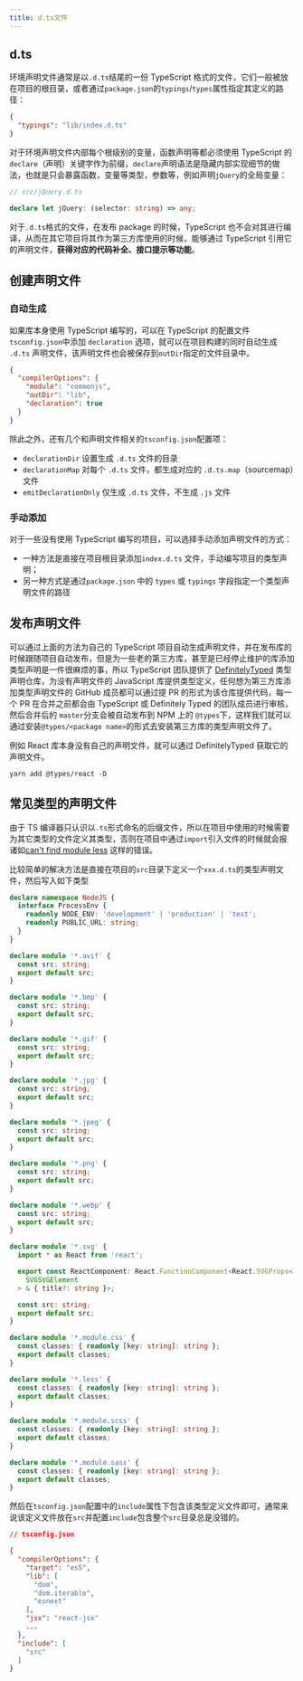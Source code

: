 ```yaml
---
title: d.ts文件
---
```


## d.ts

环境声明文件通常是以`.d.ts`结尾的一份 TypeScript 格式的文件，它们一般被放在项目的根目录，或者通过`package.json`的`typings`/`types`属性指定其定义的路径：

```json
{
  "typings": "lib/index.d.ts"
}
```

对于环境声明文件内部每个根级别的变量，函数声明等都必须使用 TypeScript 的`declare`（声明）关键字作为前缀，`declare`声明语法是隐藏内部实现细节的做法，也就是只会暴露函数，变量等类型，参数等，例如声明`jQuery`的全局变量：

```typescript
// src/jQuery.d.ts

declare let jQuery: (selector: string) => any;
```

对于`.d.ts`格式的文件，在发布 package 的时候，TypeScript 也不会对其进行编译，从而在其它项目将其作为第三方库使用的时候，能够通过 TypeScript 引用它的声明文件，**获得对应的代码补全、接口提示等功能**。

## 创建声明文件

### 自动生成

如果库本身使用 TypeScript 编写的，可以在 TypeScript 的配置文件`tsconfig.json`中添加 `declaration` 选项，就可以在项目构建的同时自动生成 `.d.ts` 声明文件，该声明文件也会被保存到`outDir`指定的文件目录中。

```json
{
  "compilerOptions": {
    "module": "commonjs",
    "outDir": "lib",
    "declaration": true
  }
}
```

除此之外，还有几个和声明文件相关的`tsconfig.json`配置项：

- `declarationDir` 设置生成 `.d.ts` 文件的目录
- `declarationMap` 对每个 `.d.ts` 文件，都生成对应的 `.d.ts.map`（sourcemap）文件
- `emitDeclarationOnly` 仅生成 `.d.ts` 文件，不生成 `.js` 文件

### 手动添加

对于一些没有使用 TypeScript 编写的项目，可以选择手动添加声明文件的方式：

- 一种方法是直接在项目根目录添加`index.d.ts` 文件，手动编写项目的类型声明；
- 另一种方式是通过`package.json` 中的 `types` 或 `typings` 字段指定一个类型声明文件的路径

## 发布声明文件

可以通过上面的方法为自己的 TypeScript 项目自动生成声明文件，并在发布库的时候跟随项目自动发布，但是为一些老的第三方库，甚至是已经停止维护的库添加类型声明是一件很麻烦的事，所以 TypeScript 团队提供了 [DefinitelyTyped](https://github.com/DefinitelyTyped/DefinitelyTyped/blob/master/README.cn.md) 类型声明仓库，为没有声明文件的 JavaScript 库提供类型定义，任何想为第三方库添加类型声明文件的 GitHub 成员都可以通过提 PR 的形式为该仓库提供代码，每一个 PR 在合并之前都会由 TypeScript 或 Definitely Typed 的团队成员进行审核，然后合并后的 `master`分支会被自动发布到 NPM 上的 `@types`下，这样我们就可以通过安装`@types/<package name>`的形式去安装第三方库的类型声明文件了。

例如 React 库本身没有自己的声明文件，就可以通过 DefinitelyTyped 获取它的声明文件。

```shell
yarn add @types/react -D
```

## 常见类型的声明文件

由于 TS 编译器只认识以`.ts`形式命名的后缀文件，所以在项目中使用的时候需要为其它类型的文件定义其类型，否则在项目中通过`import`引入文件的时候就会报诸如[can't find module less](https://stackoverflow.com/questions/46501297/typescript-cant-find-module-less) 这样的错误。

比较简单的解决方法是直接在项目的`src`目录下定义一个`xxx.d.ts`的类型声明文件，然后写入如下类型

```typescript
declare namespace NodeJS {
  interface ProcessEnv {
    readonly NODE_ENV: 'development' | 'production' | 'test';
    readonly PUBLIC_URL: string;
  }
}

declare module '*.avif' {
  const src: string;
  export default src;
}

declare module '*.bmp' {
  const src: string;
  export default src;
}

declare module '*.gif' {
  const src: string;
  export default src;
}

declare module '*.jpg' {
  const src: string;
  export default src;
}

declare module '*.jpeg' {
  const src: string;
  export default src;
}

declare module '*.png' {
  const src: string;
  export default src;
}

declare module '*.webp' {
  const src: string;
  export default src;
}

declare module '*.svg' {
  import * as React from 'react';

  export const ReactComponent: React.FunctionComponent<React.SVGProps<
    SVGSVGElement
  > & { title?: string }>;

  const src: string;
  export default src;
}

declare module '*.module.css' {
  const classes: { readonly [key: string]: string };
  export default classes;
}

declare module '*.less' {
  const classes: { readonly [key: string]: string };
  export default classes;
}

declare module '*.module.scss' {
  const classes: { readonly [key: string]: string };
  export default classes;
}

declare module '*.module.sass' {
  const classes: { readonly [key: string]: string };
  export default classes;
}
```

然后在`tsconfig.json`配置中的`include`属性下包含该类型定义文件即可，通常来说该定义文件放在`src`并配置`include`包含整个`src`目录总是没错的。

```json
// tsconfig.json

{
  "compilerOptions": {
    "target": "es5",
    "lib": [
      "dom",
      "dom.iterable",
      "esnext"
    ],
    "jsx": "react-jsx"
    ...
  },
  "include": [
    "src"
  ]
}
```